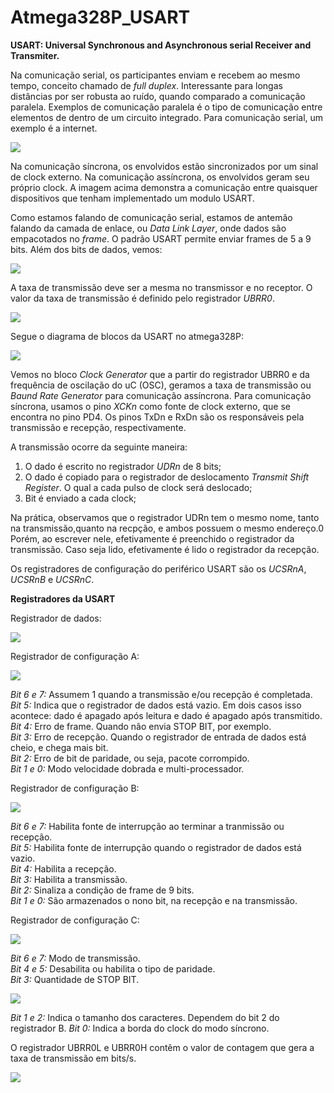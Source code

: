 # Atmega328P_USART

__USART: Universal Synchronous and Asynchronous serial Receiver and Transmiter.__

Na comunicação serial, os participantes enviam e recebem ao mesmo tempo, conceito chamado de *full duplex*. Interessante para longas distâncias por ser robusta ao ruído, quando comparado a comunicação paralela. Exemplos de comunicação paralela é o tipo de comunicação entre elementos de dentro de um circuito integrado. Para comunicação serial, um exemplo é a internet.

<img src="/imagens/imagens_texto/usart_1.png">

Na comunicação síncrona, os envolvidos estão sincronizados por um sinal de clock externo.
Na comunicação assíncrona, os envolvidos geram seu próprio clock. A imagem acima demonstra a comunicação entre quaisquer dispositivos que tenham implementado um modulo USART.

Como estamos falando de comunicação serial, estamos de antemão falando da camada de enlace, ou *Data Link Layer*, onde dados são empacotados no *frame*. O padrão USART permite enviar frames de 5 a 9 bits. Além dos bits de dados, vemos:

<img src="/imagens/imagens_texto/usart_2.png">

A taxa de transmissão deve ser a mesma no transmissor e no receptor. O valor da taxa de transmissão é definido pelo registrador *UBRR0*.

<img src="/imagens/imagens_texto/usart_3.png">

Segue o diagrama de blocos da USART no atmega328P:

<img src="/imagens/imagens_texto/usart_4.png">

Vemos no bloco *Clock Generator* que a partir do registrador UBRR0 e da frequência de oscilação do uC (OSC), geramos a taxa de transmissão ou *Baund Rate Generator* para comunicação assíncrona. Para comunicação síncrona, usamos o pino *XCKn* como fonte de clock externo, que se encontra no pino PD4. Os pinos TxDn e RxDn são os responsáveis pela transmissão e recepção, respectivamente.

A transmissão ocorre da seguinte maneira:
1) O dado é escrito no registrador *UDRn* de 8 bits;
2) O dado é copiado para o registrador de deslocamento *Transmit Shift Register*. O qual a cada pulso de clock será deslocado;
3) Bit é enviado a cada clock;

Na prática, observamos que o registrador UDRn tem o mesmo nome, tanto na transmissão,quanto na recpção, e ambos possuem o mesmo endereço.0 Porém, ao escrever nele, efetivamente é preenchido o registrador da transmissão. Caso seja lido, efetivamente é lido o registrador da recepção.

Os registradores de configuração do periférico USART são os *UCSRnA*, *UCSRnB* e *UCSRnC*.

__Registradores da USART__

Registrador de dados:

<img src="/imagens/imagens_texto/usart_5.png">

Registrador de configuração A:

<img src="/imagens/imagens_texto/usart_6.png">

*Bit 6 e 7:* Assumem 1 quando a transmissão e/ou recepção é completada.  
*Bit 5:* Indica que o registrador de dados está vazio. Em dois casos isso acontece: dado é apagado após leitura e dado é apagado após transmitido.  
*Bit 4:* Erro de frame. Quando não envia STOP BIT, por exemplo.  
*Bit 3:* Erro de recepção. Quando o registrador de entrada de dados está cheio, e chega mais bit.  
*Bit 2:* Erro de bit de paridade, ou seja, pacote corrompido.  
*Bit 1 e 0:* Modo velocidade dobrada e multi-processador.  

Registrador de configuração B:

<img src="/imagens/imagens_texto/usart_7.png">

*Bit 6 e 7:* Habilita fonte de interrupção ao terminar a tranmissão ou recepção.  
*Bit 5:* Habilita fonte de interrupção quando o registrador de dados está vazio.  
*Bit 4:* Habilita a recepção.  
*Bit 3:* Habilita a transmissão.  
*Bit 2:* Sinaliza a condição de frame de 9 bits.  
*Bit 1 e 0:* São armazenados o nono bit, na recepção e na transmissão.  

Registrador de configuração C:

<img src="/imagens/imagens_texto/usart_8.png">

*Bit 6 e 7:* Modo de transmissão.  
*Bit 4 e 5:* Desabilita ou habilita o tipo de paridade.  
*Bit 3:* Quantidade de STOP BIT.  

<img src="/imagens/imagens_texto/usart_9.png">

*Bit 1 e 2:* Indica o tamanho dos caracteres. Dependem do bit 2 do registrador B.
*Bit 0:* Indica a borda do clock do modo síncrono.

O registrador UBRR0L e UBRR0H contêm o valor de contagem que gera a taxa de transmissão em bits/s.

<img src="/imagens/imagens_texto/usart_10.png">



